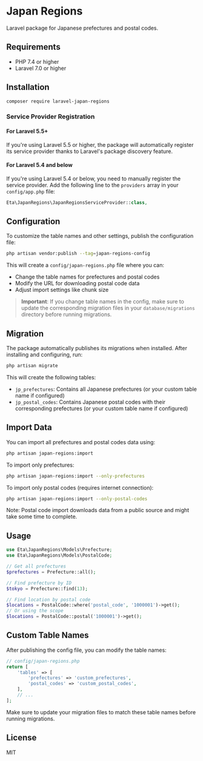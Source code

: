 # Japan Regions

Laravel package for Japanese prefectures and postal codes.

## Requirements

- PHP 7.4 or higher
- Laravel 7.0 or higher

## Installation

```bash
composer require laravel-japan-regions
```

### Service Provider Registration

#### For Laravel 5.5+

If you're using Laravel 5.5 or higher, the package will automatically register its service provider thanks to Laravel's package discovery feature.

#### For Laravel 5.4 and below

If you're using Laravel 5.4 or below, you need to manually register the service provider. Add the following line to the `providers` array in your `config/app.php` file:

```php
Eta\JapanRegions\JapanRegionsServiceProvider::class,
```

## Configuration

To customize the table names and other settings, publish the configuration file:

```bash
php artisan vendor:publish --tag=japan-regions-config
```

This will create a `config/japan-regions.php` file where you can:
- Change the table names for prefectures and postal codes
- Modify the URL for downloading postal code data
- Adjust import settings like chunk size

> **Important**: If you change table names in the config, make sure to update the corresponding migration files in your `database/migrations` directory before running migrations.

## Migration

The package automatically publishes its migrations when installed. After installing and configuring, run:

```bash
php artisan migrate
```

This will create the following tables:
- `jp_prefectures`: Contains all Japanese prefectures (or your custom table name if configured)
- `jp_postal_codes`: Contains Japanese postal codes with their corresponding prefectures (or your custom table name if configured)

## Import Data

You can import all prefectures and postal codes data using:

```bash
php artisan japan-regions:import
```

To import only prefectures:

```bash
php artisan japan-regions:import --only-prefectures
```

To import only postal codes (requires internet connection):

```bash
php artisan japan-regions:import --only-postal-codes
```

Note: Postal code import downloads data from a public source and might take some time to complete.

## Usage

```php
use Eta\JapanRegions\Models\Prefecture;
use Eta\JapanRegions\Models\PostalCode;

// Get all prefectures
$prefectures = Prefecture::all();

// Find prefecture by ID
$tokyo = Prefecture::find(13);

// Find location by postal code
$locations = PostalCode::where('postal_code', '1000001')->get();
// Or using the scope
$locations = PostalCode::postal('1000001')->get();
```

## Custom Table Names

After publishing the config file, you can modify the table names:

```php
// config/japan-regions.php
return [
    'tables' => [
        'prefectures' => 'custom_prefectures',
        'postal_codes' => 'custom_postal_codes',
    ],
    // ...
];
```

Make sure to update your migration files to match these table names before running migrations.

## License

MIT 